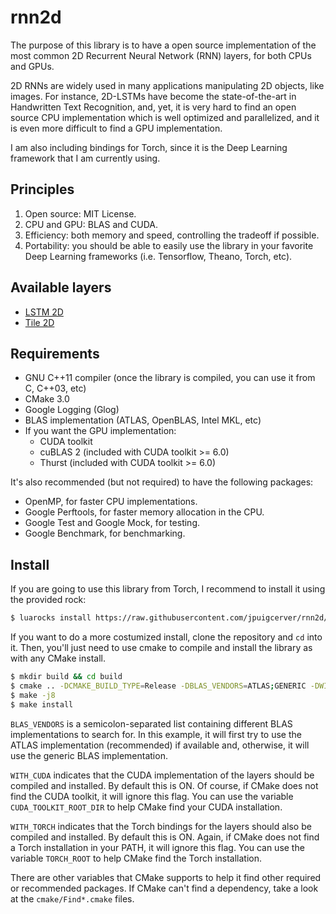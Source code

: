 # rnn2d

The purpose of this library is to have a open source implementation of the
most common 2D Recurrent Neural Network (RNN) layers, for both CPUs and GPUs.

2D RNNs are widely used in many applications manipulating 2D objects, like
images. For instance, 2D-LSTMs have become the state-of-the-art in Handwritten
Text Recognition, and, yet, it is very hard to find an open source CPU
implementation which is well optimized and parallelized, and it is even more
difficult to find a GPU implementation.

I am also including bindings for Torch, since it is the Deep Learning framework
that I am currently using.

## Principles

1. Open source: MIT License.
2. CPU and GPU: BLAS and CUDA.
3. Efficiency: both memory and speed, controlling the tradeoff if possible.
4. Portability: you should be able to easily use the library in your favorite
   Deep Learning frameworks (i.e. Tensorflow, Theano, Torch, etc).

## Available layers
- [LSTM 2D](https://github.com/jpuigcerver/rnn2d/wiki/LSTM-2D)
- [Tile 2D](https://github.com/jpuigcerver/rnn2d/wiki/Tile-2D)

## Requirements

- GNU C++11 compiler (once the library is compiled, you can use it from C, C++03, etc)
- CMake 3.0
- Google Logging (Glog)
- BLAS implementation (ATLAS, OpenBLAS, Intel MKL, etc)
- If you want the GPU implementation:
  - CUDA toolkit
  - cuBLAS 2 (included with CUDA toolkit >= 6.0)
  - Thurst (included with CUDA toolkit >= 6.0)

It's also recommended (but not required) to have the following packages:

- OpenMP, for faster CPU implementations.
- Google Perftools, for faster memory allocation in the CPU.
- Google Test and Google Mock, for testing.
- Google Benchmark, for benchmarking.

## Install

If you are going to use this library from Torch, I recommend to install it using the provided rock:

```bash
$ luarocks install https://raw.githubusercontent.com/jpuigcerver/rnn2d/master/torch/rnn2d-scm-1.rockspec
```
If you want to do a more costumized install, clone the repository and `cd` into it. Then, you'll just
need to use cmake to compile and install the library as with any CMake install.


```bash
$ mkdir build && cd build
$ cmake .. -DCMAKE_BUILD_TYPE=Release -DBLAS_VENDORS=ATLAS;GENERIC -DWITH_CUDA=ON -DWITH_TORCH=ON
$ make -j8
$ make install
```

`BLAS_VENDORS` is a semicolon-separated list containing different BLAS implementations to search
for. In this example, it will first try to use the ATLAS implementation (recommended) if available
and, otherwise, it will use the generic BLAS implementation.

`WITH_CUDA` indicates that the CUDA implementation of the layers should be compiled and installed.
By default this is ON. Of course, if CMake does not find the CUDA toolkit, it will ignore this flag.
You can use the variable `CUDA_TOOLKIT_ROOT_DIR` to help CMake find your CUDA installation.

`WITH_TORCH` indicates that the Torch bindings for the layers should also be compiled and installed.
By default this is ON. Again, if CMake does not find a Torch installation in your PATH, it will
ignore this flag. You can use the variable `TORCH_ROOT` to help CMake find the Torch installation.

There are other variables that CMake supports to help it find other required or recommended
packages. If CMake can't find a dependency, take a look at the `cmake/Find*.cmake` files.
